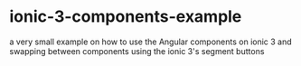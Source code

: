 # ionic-3-components-example
a very small example on how to use the Angular components on ionic 3 and swapping between components using the ionic 3's segment buttons
